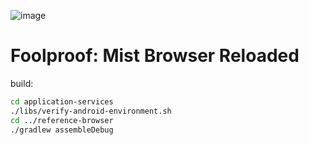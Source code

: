 ![image](https://github.com/maceip/foolproof/assets/804368/31e760b4-1bc1-4d39-aaac-78accaf3b832)
# Foolproof: Mist Browser Reloaded

build:
```bash
cd application-services
./libs/verify-android-environment.sh
cd ../reference-browser
./gradlew assembleDebug
```



